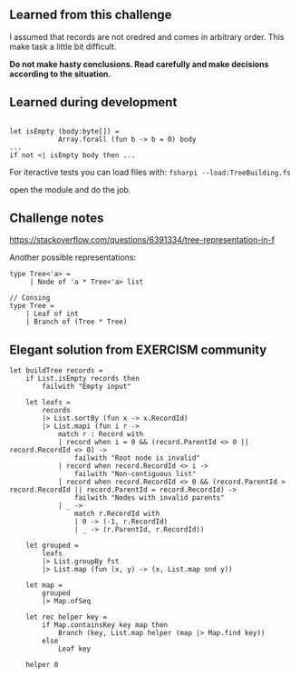 ## Learned from this challenge

I assumed that records are not oredred and comes in arbitrary order.
This make task a little bit difficult.

**Do not make hasty conclusions. Read carefully and make decisions according to the situation.**

## Learned during development

```f#

let isEmpty (body:byte[]) =
            Array.forall (fun b -> b = 0) body
...
if not <| isEmpty body then ...
```
For iteractive tests you can load files with:
`fsharpi --load:TreeBuilding.fs`

open the module and do the job.

## Challenge notes

https://stackoverflow.com/questions/6391334/tree-representation-in-f

Another possible representations:

```f#
type Tree<'a> =
     | Node of 'a * Tree<'a> list

// Consing
type Tree =
    | Leaf of int
    | Branch of (Tree * Tree)
```

## Elegant solution from EXERCISM community

```f#
let buildTree records =
    if List.isEmpty records then
        failwith "Empty input"

    let leafs =
        records
        |> List.sortBy (fun x -> x.RecordId)
        |> List.mapi (fun i r ->
            match r : Record with
            | record when i = 0 && (record.ParentId <> 0 || record.RecordId <> 0) ->
                failwith "Root node is invalid"
            | record when record.RecordId <> i ->
                failwith "Non-contiguous list"
            | record when record.RecordId <> 0 && (record.ParentId > record.RecordId || record.ParentId = record.RecordId) ->
                failwith "Nodes with invalid parents"
            | _ ->
                match r.RecordId with
                | 0 -> (-1, r.RecordId)
                | _ -> (r.ParentId, r.RecordId))

    let grouped =
        leafs
        |> List.groupBy fst
        |> List.map (fun (x, y) -> (x, List.map snd y))

    let map =
        grouped
        |> Map.ofSeq

    let rec helper key =
        if Map.containsKey key map then
            Branch (key, List.map helper (map |> Map.find key))
        else
            Leaf key

    helper 0
```